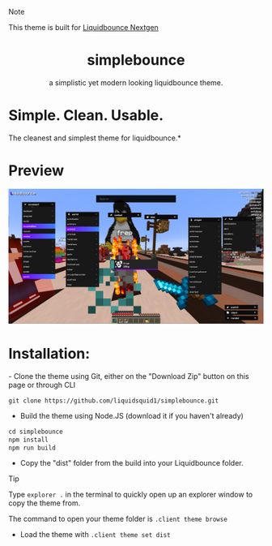 > [!NOTE]
> This theme is built for [Liquidbounce Nextgen](http://github.com/CCBlueX/Liquidbounce/blob/nextgen)

<h1 align="center">
  simplebounce
</h1>

<p align="center">
  a simplistic yet modern looking liquidbounce theme.
</p>

<h1>Simple. Clean. Usable.</h1>
The cleanest and simplest theme for liquidbounce.*

<h1>Preview</h1>
<img src="https://github.com/liquidsquid1/simplebounce/blob/main/.github/img/pic.png" />

<h1>Installation:</h1>
- Clone the theme using Git, either on the "Download Zip" button on this page or through CLI

```
git clone https://github.com/liquidsquid1/simplebounce.git
```

- Build the theme using Node.JS (download it if you haven't already)
```
cd simplebounce
npm install
npm run build
```

- Copy the "dist" folder from the build into your Liquidbounce folder.

> [!TIP]
> Type `explorer .` in the terminal to quickly open up an explorer window to copy the theme from.

The command to open your theme folder is `.client theme browse`

- Load the theme with `.client theme set dist`
